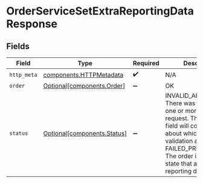 # OrderServiceSetExtraReportingDataResponse


## Fields

| Field                                                                                                                                                                                                                                                          | Type                                                                                                                                                                                                                                                           | Required                                                                                                                                                                                                                                                       | Description                                                                                                                                                                                                                                                    |
| -------------------------------------------------------------------------------------------------------------------------------------------------------------------------------------------------------------------------------------------------------------- | -------------------------------------------------------------------------------------------------------------------------------------------------------------------------------------------------------------------------------------------------------------- | -------------------------------------------------------------------------------------------------------------------------------------------------------------------------------------------------------------------------------------------------------------- | -------------------------------------------------------------------------------------------------------------------------------------------------------------------------------------------------------------------------------------------------------------- |
| `http_meta`                                                                                                                                                                                                                                                    | [components.HTTPMetadata](../../models/components/httpmetadata.md)                                                                                                                                                                                             | :heavy_check_mark:                                                                                                                                                                                                                                             | N/A                                                                                                                                                                                                                                                            |
| `order`                                                                                                                                                                                                                                                        | [Optional[components.Order]](../../models/components/order.md)                                                                                                                                                                                                 | :heavy_minus_sign:                                                                                                                                                                                                                                             | OK                                                                                                                                                                                                                                                             |
| `status`                                                                                                                                                                                                                                                       | [Optional[components.Status]](../../models/components/status.md)                                                                                                                                                                                               | :heavy_minus_sign:                                                                                                                                                                                                                                             | INVALID_ARGUMENT: There was an issue with one or more fields in the request.  The message field will contain details about which field failed validation and why.<br/>FAILED_PRECONDITION: The order is not in a state that allows extra reporting data to be set. |